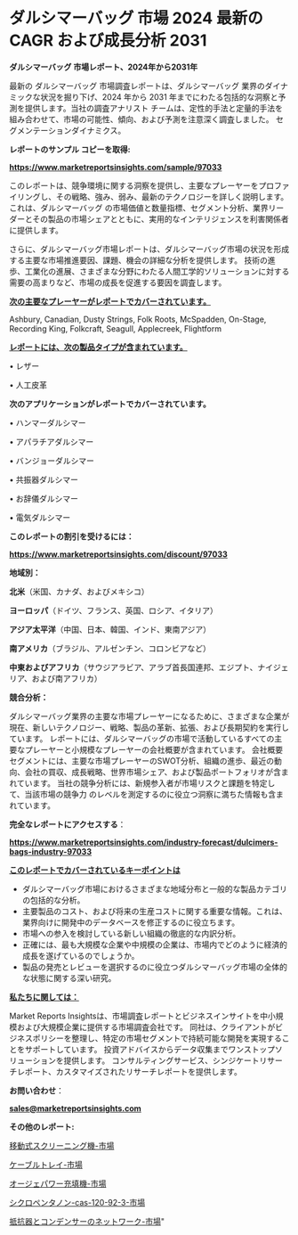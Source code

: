 # ダルシマーバッグ 市場 2024 最新の CAGR および成長分析 2031

<strong>ダルシマーバッグ 市場レポート、2024年から2031年</strong>

最新の ダルシマーバッグ 市場調査レポートは、ダルシマーバッグ 業界のダイナミックな状況を掘り下げ、2024 年から 2031 年までにわたる包括的な洞察と予測を提供します。当社の調査アナリスト チームは、定性的手法と定量的手法を組み合わせて、市場の可能性、傾向、および予測を注意深く調査しました。 セグメンテーションダイナミクス。



<strong>レポートのサンプル コピーを取得:</strong> <a href=https://www.marketreportsinsights.com/sample/97033>

<strong><u>https://www.marketreportsinsights.com/sample/97033</u></strong></a>

このレポートは、競争環境に関する洞察を提供し、主要なプレーヤーをプロファイリングし、その戦略、強み、弱み、最新のテクノロジーを詳しく説明します。 これは、ダルシマーバッグ の市場価値と数量指標、セグメント分析、業界リーダーとその製品の市場シェアとともに、実用的なインテリジェンスを利害関係者に提供します。

さらに、ダルシマーバッグ市場レポートは、ダルシマーバッグ市場の状況を形成する主要な市場推進要因、課題、機会の詳細な分析を提供します。 技術の進歩、工業化の進展、さまざまな分野にわたる人間工学的ソリューションに対する需要の高まりなど、市場の成長を促進する要因を調査します。



<strong><u>次の主要なプレーヤーがレポートでカバーされています。</u></strong>

Ashbury, Canadian, Dusty Strings, Folk Roots, McSpadden, On-Stage, Recording King, Folkcraft, Seagull, Applecreek, Flightform



<strong><u><b>レポートには、次の製品タイプが含まれています。</b></u></strong>

• レザー

• 人工皮革



<strong><b>次のアプリケーションがレポートでカバーされています。</b></strong>

• ハンマーダルシマー

• アパラチアダルシマー

• バンジョーダルシマー

• 共振器ダルシマー

• お辞儀ダルシマー

• 電気ダルシマー



<strong><b>このレポートの割引を受けるには：</b></strong><a href=https://www.marketreportsinsights.com/discount/97033>

<strong><u>https://www.marketreportsinsights.com/discount/97033</u></strong></a>



<strong>地域別：</strong>



<strong>北米</strong>（米国、カナダ、およびメキシコ）



<strong>ヨーロッパ</strong>（ドイツ、フランス、英国、ロシア、イタリア）



<strong>アジア太平洋</strong>（中国、日本、韓国、インド、東南アジア）



<strong>南アメリカ</strong>（ブラジル、アルゼンチン、コロンビアなど）



<strong>中東およびアフリカ</strong>（サウジアラビア、アラブ首長国連邦、エジプト、ナイジェリア、および南アフリカ）



<strong>競合分析：</strong>

ダルシマーバッグ業界の主要な市場プレーヤーになるために、さまざまな企業が現在、新しいテクノロジー、戦略、製品の革新、拡張、および長期契約を実行しています。 レポートには、ダルシマーバッグの市場で活動しているすべての主要なプレーヤーと小規模なプレーヤーの会社概要が含まれています。 会社概要セグメントには、主要な市場プレーヤーのSWOT分析、組織の進歩、最近の動向、会社の買収、成長戦略、世界市場シェア、および製品ポートフォリオが含まれています。 当社の競争分析には、新規参入者が市場リスクと課題を特定して、当該市場の競争力 のレベルを測定するのに役立つ洞察に満ちた情報も含まれています。



<strong>完全なレポートにアクセスする</strong>：

<a href=https://www.marketreportsinsights.com/industry-forecast/dulcimers-bags-industry-97033>

<strong><u>https://www.marketreportsinsights.com/industry-forecast/dulcimers-bags-industry-97033</u></strong></a>



<strong><u><b>このレポートでカバーされているキーポイントは</b></u></strong>
<ul>
  <li>ダルシマーバッグ市場におけるさまざまな地域分布と一般的な製品カテゴリの包括的な分析。</li>
  <li>主要製品のコスト、および将来の生産コストに関する重要な情報。これは、業界向けに開発中のデータベースを修正するのに役立ちます。</li>
  <li>市場への参入を検討している新しい組織の徹底的な内訳分析。</li>
  <li>正確には、最も大規模な企業や中規模の企業は、市場内でどのように経済的成長を遂げているのでしょうか。</li>
  <li>製品の発売とレビューを選択するのに役立つダルシマーバッグ市場の全体的な状態に関する深い研究。</li>
</ul>


<strong><u><b>私たちに関しては：</b></u></strong>

Market Reports Insightsは、市場調査レポートとビジネスインサイトを中小規模および大規模企業に提供する市場調査会社です。 同社は、クライアントがビジネスポリシーを整理し、特定の市場セグメントで持続可能な開発を実現することをサポートしています。 投資アドバイスからデータ収集までワンストップソリューションを提供します。 コンサルティングサービス、シンジケートリサーチレポート、カスタマイズされたリサーチレポートを提供します。



<strong><b>お問い合わせ</b></strong>：

<a href=mailto:sales@marketreportsinsights.com>

<strong><u>sales@marketreportsinsights.com</u></strong></a>



<strong>その他のレポート:</strong>

<a href=https://www.linkedin.com/pulse/移動式スクリーニング機-市場-2023-年のダイナミクスとビジネストレンド-omccf/>移動式スクリーニング機-市場</a>

<a href=https://www.linkedin.com/pulse/ケーブルトレイ-市場-2023-swot-分析と最新イノベーション-2030-pr-news-hub-zivof/>ケーブルトレイ-市場</a>

<a href=https://www.linkedin.com/pulse/オージェパワー充填機-市場-2023-収益と成長ドライバー-2030-9wvuc/>オージェパワー充填機-市場</a>

<a href=https://www.linkedin.com/pulse/シクロペンタノン-cas-120-92-3-市場-2023-新興市場-kuzkf/>シクロペンタノン-cas-120-92-3-市場</a>

<a href=https://www.linkedin.com/pulse/抵抗器とコンデンサーのネットワーク-市場-2030-年までの需要に焦点を当てた-2023-年調査レポート-pr-news-hub-dgg8f/>抵抗器とコンデンサーのネットワーク-市場</a>"
